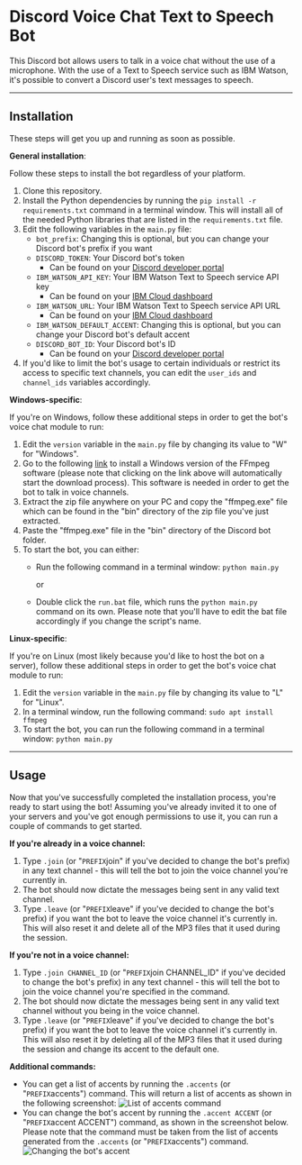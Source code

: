 # Discord Voice Chat Text to Speech Bot
This Discord bot allows users to talk in a voice chat without the use of a microphone. With the use of a Text to Speech service such as IBM Watson, it's possible to convert a Discord user's text messages to speech.

-----------
## **Installation**
These steps will get you up and running as soon as possible.

**General installation**:

Follow these steps to install the bot regardless of your platform.

1. Clone this repository.
2. Install the Python dependencies by running the `pip install -r requirements.txt` command in a terminal window. This will install all of the needed Python libraries that are listed in the `requirements.txt` file.
3. Edit the following variables in the `main.py` file:
    - `bot_prefix`: Changing this is optional, but you can change your Discord bot's prefix if you want
    - `DISCORD_TOKEN`: Your Discord bot's token
        - Can be found on your [Discord developer portal](https://discord.com/developers/applications)
    - `IBM_WATSON_API_KEY`: Your IBM Watson Text to Speech service API key
        - Can be found on your [IBM Cloud dashboard](https://cloud.ibm.com/)
    - `IBM_WATSON_URL`: Your IBM Watson Text to Speech service API URL
        - Can be found on your [IBM Cloud dashboard](https://cloud.ibm.com/)
    - `IBM_WATSON_DEFAULT_ACCENT`: Changing this is optional, but you can change your Discord bot's default accent
    - `DISCORD_BOT_ID`: Your Discord bot's ID
        - Can be found on your [Discord developer portal](https://discord.com/developers/applications)
4. If you'd like to limit the bot's usage to certain individuals or restrict its access to specific text channels, you can edit the `user_ids` and `channel_ids` variables accordingly.

**Windows-specific**:

If you're on Windows, follow these additional steps in order to get the bot's voice chat module to run:

1. Edit the `version` variable in the `main.py` file by changing its value to "W" for "Windows".
2. Go to the following [link](https://github.com/BtbN/FFmpeg-Builds/releases/download/latest/ffmpeg-master-latest-win64-gpl.zip) to install a Windows version of the FFmpeg software (please note that clicking on the link above will automatically start the download process). This software is needed in order to get the bot to talk in voice channels.
3. Extract the zip file anywhere on your PC and copy the "ffmpeg.exe" file which can be found in the "bin" directory of the zip file you've just extracted.
4. Paste the "ffmpeg.exe" file in the "bin" directory of the Discord bot folder.
5. To start the bot, you can either:
    - Run the following command in a terminal window: `python main.py`
    
        or

    - Double click the `run.bat` file, which runs the `python main.py` command on its own. Please note that you'll have to edit the bat file accordingly if you change the script's name.

**Linux-specific**:

If you're on Linux (most likely because you'd like to host the bot on a server), follow these additional steps in order to get the bot's voice chat module to run:

1. Edit the `version` variable in the `main.py` file by changing its value to "L" for "Linux".
2. In a terminal window, run the following command: `sudo apt install ffmpeg`
3. To start the bot, you can run the following command in a terminal window: `python main.py`

-----------
## **Usage**
Now that you've successfully completed the installation process, you're ready to start using the bot! Assuming you've already invited it to one of your servers and you've got enough permissions to use it, you can run a couple of commands to get started.

**If you're already in a voice channel:**
1. Type `.join` (or "`PREFIX`join" if you've decided to change the bot's prefix) in any text channel - this will tell the bot to join the voice channel you're currently in.
2. The bot should now dictate the messages being sent in any valid text channel.
3. Type `.leave` (or "`PREFIX`leave" if you've decided to change the bot's prefix) if you want the bot to leave the voice channel it's currently in. This will also reset it and delete all of the MP3 files that it used during the session.

**If you're not  in a voice channel:**
1. Type `.join CHANNEL_ID` (or "`PREFIX`join CHANNEL_ID" if you've decided to change the bot's prefix) in any text channel - this will tell the bot to join the voice channel you're specified in the command.
2. The bot should now dictate the messages being sent in any valid text channel without you being in the voice channel.
3. Type `.leave` (or "`PREFIX`leave" if you've decided to change the bot's prefix) if you want the bot to leave the voice channel it's currently in. This will also reset it by deleting all of the MP3 files that it used during the session and change its accent to the default one.

**Additional commands:**
- You can get a list of accents by running the `.accents` (or "`PREFIX`accents") command. This will return a list of accents as shown in the following screenshot:
![List of accents command](https://i.gyazo.com/b3000f07d09ef56528db80798e2a782a.png)
- You can change the bot's accent by running the `.accent ACCENT` (or "`PREFIX`accent ACCENT") command, as shown in the screenshot below. Please note that the command must be taken from the list of accents generated from the `.accents` (or "`PREFIX`accents") command.
![Changing the bot's accent](https://i.gyazo.com/49cb89e5fecf5c328a468456a159a1b9.png)